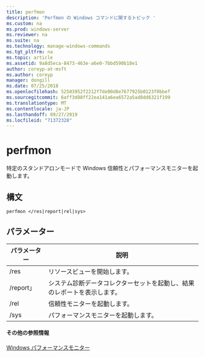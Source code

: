 ```yaml
---
title: perfmon
description: 'Perfmon の Windows コマンドに関するトピック '
ms.custom: na
ms.prod: windows-server
ms.reviewer: na
ms.suite: na
ms.technology: manage-windows-commands
ms.tgt_pltfrm: na
ms.topic: article
ms.assetid: 9a8d5eca-8473-463e-a6e0-7bbd590b18e1
author: coreyp-at-msft
ms.author: coreyp
manager: dongill
ms.date: 07/25/2018
ms.openlocfilehash: 52503952f2212f7de00d8e7677925b0123f0bbef
ms.sourcegitcommit: 6aff3d88ff22ea141a6ea6572a5ad8dd6321f199
ms.translationtype: MT
ms.contentlocale: ja-JP
ms.lasthandoff: 09/27/2019
ms.locfileid: "71372328"
---
```

# <a name="perfmon"></a>perfmon

特定のスタンドアロンモードで Windows 信頼性とパフォーマンスモニターを起動します。

## <a name="syntax"></a>構文

```
perfmon </res|report|rel|sys>
```

## <a name="parameters"></a>パラメーター

|パラメーター|説明|
|---------|-----------|
|/res|リソースビューを開始します。|
|/report」|システム診断データコレクターセットを起動し、結果のレポートを表示します。|
|/rel|信頼性モニターを起動します。|
|/sys|パフォーマンスモニターを起動します。|

#### <a name="additional-references"></a>その他の参照情報

[Windows パフォーマンスモニター](https://docs.microsoft.com/previous-versions/windows/it-pro/windows-server-2008-R2-and-2008/cc749154(v%3dws.11))
